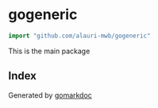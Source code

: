 <!-- Code generated by gomarkdoc. DO NOT EDIT -->

# gogeneric

```go
import "github.com/alauri-mwb/gogeneric"
```

This is the main package

## Index



Generated by [gomarkdoc](<https://github.com/princjef/gomarkdoc>)
